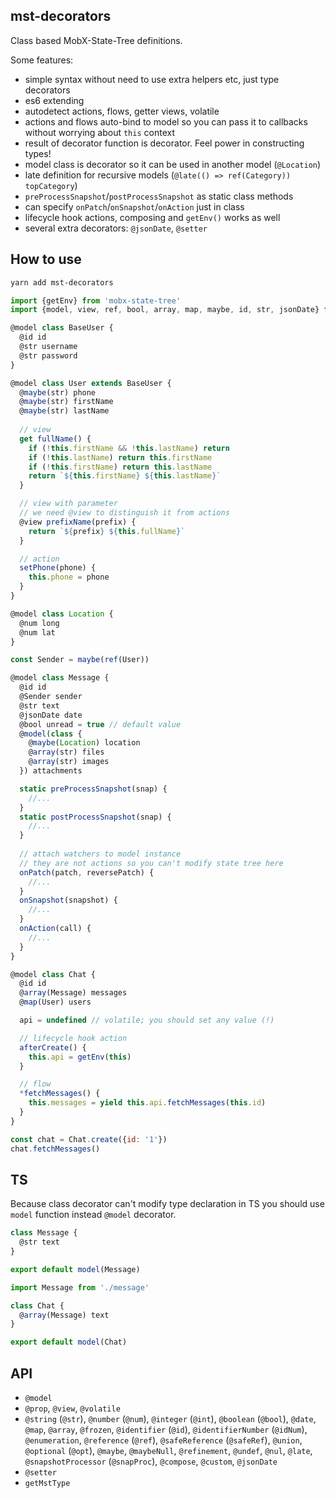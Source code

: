 ## mst-decorators

Class based MobX-State-Tree definitions.

Some features:
- simple syntax without need to use extra helpers etc, just type decorators
- es6 extending
- autodetect actions, flows, getter views, volatile
- actions and flows auto-bind to model so you can pass it to callbacks without
worrying about `this` context
- result of decorator function is decorator. Feel power in constructing types! 
- model class is decorator so it can be used in another model (`@Location`)
- late definition for recursive models (`@late(() => ref(Category)) topCategory`)
- `preProcessSnapshot`/`postProcessSnapshot` as static class methods
- can specify `onPatch`/`onSnapshot`/`onAction` just in class
- lifecycle hook actions, composing and `getEnv()` works as well
- several extra decorators: `@jsonDate`, `@setter`

## How to use

```bash
yarn add mst-decorators
```

```js
import {getEnv} from 'mobx-state-tree'
import {model, view, ref, bool, array, map, maybe, id, str, jsonDate} from 'mst-decorators'

@model class BaseUser {
  @id id
  @str username
  @str password
}

@model class User extends BaseUser {
  @maybe(str) phone
  @maybe(str) firstName
  @maybe(str) lastName
  
  // view
  get fullName() {
    if (!this.firstName && !this.lastName) return
    if (!this.lastName) return this.firstName
    if (!this.firstName) return this.lastName
    return `${this.firstName} ${this.lastName}`
  }

  // view with parameter
  // we need @view to distinguish it from actions
  @view prefixName(prefix) {
    return `${prefix} ${this.fullName}`
  }

  // action
  setPhone(phone) {
    this.phone = phone
  }
}

@model class Location {
  @num long
  @num lat
}

const Sender = maybe(ref(User))

@model class Message {
  @id id
  @Sender sender
  @str text
  @jsonDate date
  @bool unread = true // default value
  @model(class {
    @maybe(Location) location
    @array(str) files
    @array(str) images
  }) attachments

  static preProcessSnapshot(snap) {
    //...
  }
  static postProcessSnapshot(snap) {
    //...
  }
  
  // attach watchers to model instance
  // they are not actions so you can't modify state tree here
  onPatch(patch, reversePatch) {
    //...
  }
  onSnapshot(snapshot) {
    //...
  }
  onAction(call) {
    //...
  }
}

@model class Chat {
  @id id
  @array(Message) messages
  @map(User) users

  api = undefined // volatile; you should set any value (!)

  // lifecycle hook action
  afterCreate() {
    this.api = getEnv(this)
  }

  // flow
  *fetchMessages() {
    this.messages = yield this.api.fetchMessages(this.id)
  }
}

const chat = Chat.create({id: '1'})
chat.fetchMessages()
```

## TS

Because class decorator can't modify type declaration in TS you should use
`model` function instead `@model` decorator.

```js
class Message {
  @str text
}

export default model(Message)
```

```js
import Message from './message'

class Chat {
  @array(Message) text
}

export default model(Chat)
```

## API

- `@model`
- `@prop`, `@view`, `@volatile`
- `@string` (`@str`), `@number` (`@num`), `@integer` (`@int`),
`@boolean` (`@bool`), `@date`, `@map`, `@array`, `@frozen`,
`@identifier` (`@id`), `@identifierNumber` (`@idNum`), `@enumeration`,
`@reference` (`@ref`), `@safeReference` (`@safeRef`), `@union`,
`@optional` (`@opt`), `@maybe`, `@maybeNull`, `@refinement`, `@undef`, `@nul`,
`@late`, `@snapshotProcessor` (`@snapProc`), `@compose`, `@custom`, `@jsonDate`
- `@setter`
- `getMstType`
